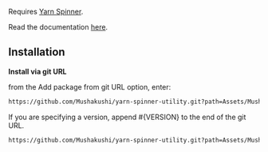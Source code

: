 Requires [Yarn Spinner](https://openupm.com/packages/dev.yarnspinner.unity/).

Read the documentation [here](Assets/Mushakushi.YarnSpinnerUtility/README.md). 

## Installation 

**Install via git URL**

from the Add package from git URL option, enter:

```bash
https://github.com/Mushakushi/yarn-spinner-utility.git?path=Assets/Mushakushi.YarnSpinnerUtility
```

If you are specifying a version, append #{VERSION} to the end of the git URL. 

```bash
https://github.com/Mushakushi/yarn-spinner-utility.git?path=Assets/Mushakushi.YarnSpinnerUtility#{VERSION}
```
